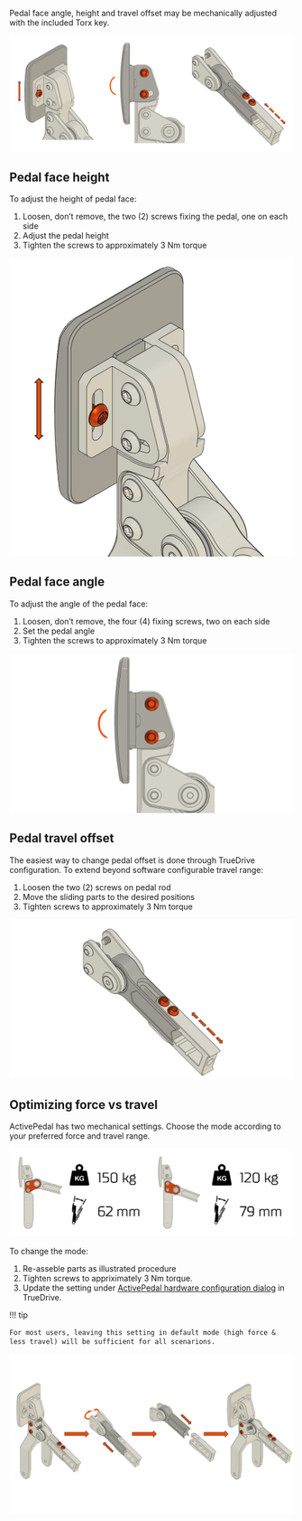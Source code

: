 Pedal face angle, height and travel offset may be mechanically adjusted with the included Torx key.

![](assets/pedal%20face%20all%20adjustments.png)

## Pedal face height

To adjust the height of pedal face:

1. Loosen, don’t remove, the two (2) screws fixing the pedal, one on each side
2. Adjust the pedal height
3. Tighten the screws to approximately 3 Nm torque

![](assets/pedal%20face%20vertical%20adjustment.png)

## Pedal face angle

To adjust the angle of the pedal face:

1. Loosen, don’t remove, the four (4) fixing screws, two on each side
2. Set the pedal angle
3. Tighten the screws to approximately 3 Nm torque

![](assets/pedal%20face%20angle%20adjustment.png)

## Pedal travel offset

The easiest way to change pedal offset is done through TrueDrive configuration. To extend beyond software configurable travel range:

1. Loosen the two (2) screws on pedal rod
2. Move the sliding parts to the desired positions
3. Tighten screws to approximately 3 Nm torque

![](assets/pedal%20offset%20adjustment.png)

## Optimizing force vs travel

ActivePedal has two mechanical settings. Choose the mode according to your preferred force and travel range.

![](assets/force%20and%20travel%20range.png)

To change the mode:

1. Re-asseble parts as illustrated procedure
2. Tighten screws to appriximately 3 Nm torque.
3. Update the setting under [ActivePedal hardware configuration dialog](Software.md) in TrueDrive.

!!! tip

    For most users, leaving this setting in default mode (high force & less travel) will be sufficient for all scenarions. 

![](assets/changing%20force%20range.png)
